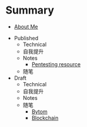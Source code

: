 # Summary

* [About Me](README.md)
- Published
    - Technical
    - 自我提升
    - Notes
        + [Pentesting resource](notes/pres.md)
    * 随笔
- Draft
    - Technical
    - 自我提升
    - Notes
    * 随笔
        - [Bytom](mics/bytom.md)
        - [Blockchain](mics/blockchain.md)